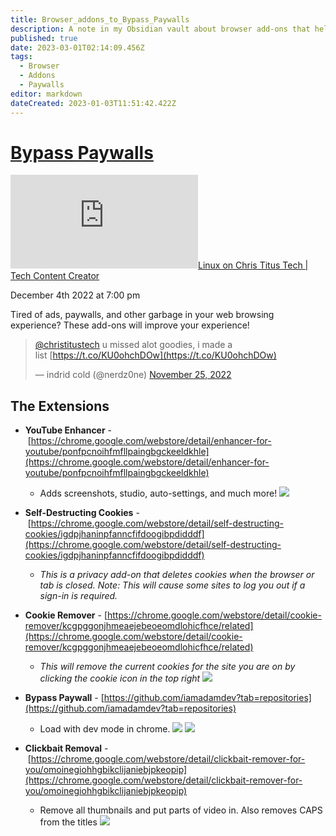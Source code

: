 ```yaml
---
title: Browser_addons_to_Bypass_Paywalls
description: A note in my Obsidian vault about browser add-ons that help users bypass paywalls and improve their web browsing experience by eliminating ads and other unwanted content. This note may include a list of recommended add-ons, their features, installation instructions, and usage tips.
published: true
date: 2023-03-01T02:14:09.456Z
tags:
  - Browser
  - Addons
  - Paywalls
editor: markdown
dateCreated: 2023-01-03T11:51:42.422Z
---
```


# [Bypass Paywalls](https://christitus.com/bypass-paywalls/ "See on original website")

[![✇](https://freshrss.commsnet.org/f.php?e35a1391)Linux on Chris Titus Tech | Tech Content Creator](https://freshrss.commsnet.org/i/?get=f_7 "Filter") 

December 4th 2022 at 7:00 pm

Tired of ads, paywalls, and other garbage in your web browsing experience? These add-ons will improve your experience!

> [@christitustech](https://twitter.com/christitustech?ref_src=twsrc%5Etfw) u missed alot goodies, i made a list [https://t.co/KU0ohchDOw](https://t.co/KU0ohchDOw)
> 
> — indrid cold (@nerdz0ne) [November 25, 2022](https://twitter.com/nerdz0ne/status/1596178362271207425?ref_src=twsrc%5Etfw)

## The Extensions

-   **YouTube Enhancer** - [https://chrome.google.com/webstore/detail/enhancer-for-youtube/ponfpcnoihfmfllpaingbgckeeldkhle](https://chrome.google.com/webstore/detail/enhancer-for-youtube/ponfpcnoihfmfllpaingbgckeeldkhle)
    
    -   Adds screenshots, studio, auto-settings, and much more! ![](https://christitus.com/images/2022/bypass-paywalls/youtube-enhancer.png)
-   **Self-Destructing Cookies** - [https://chrome.google.com/webstore/detail/self-destructing-cookies/igdpjhaninpfanncfifdoogibpdidddf](https://chrome.google.com/webstore/detail/self-destructing-cookies/igdpjhaninpfanncfifdoogibpdidddf)
    
    -   _This is a privacy add-on that deletes cookies when the browser or tab is closed. Note: This will cause some sites to log you out if a sign-in is required._
-   **Cookie Remover** - [https://chrome.google.com/webstore/detail/cookie-remover/kcgpggonjhmeaejebeoeomdlohicfhce/related](https://chrome.google.com/webstore/detail/cookie-remover/kcgpggonjhmeaejebeoeomdlohicfhce/related)
    
    -   _This will remove the current cookies for the site you are on by clicking the cookie icon in the top right_ ![](https://christitus.com/images/2022/bypass-paywalls/cookie-remover.png)
-   **Bypass Paywall** - [https://github.com/iamadamdev?tab=repositories](https://github.com/iamadamdev?tab=repositories)
    
    -   Load with dev mode in chrome. ![](https://christitus.com/images/2022/bypass-paywalls/dev-mode-load.png) ![](https://christitus.com/images/2022/bypass-paywalls/bypass-paywalls.png)
-   **Clickbait Removal** - [https://chrome.google.com/webstore/detail/clickbait-remover-for-you/omoinegiohhgbikclijaniebjpkeopip](https://chrome.google.com/webstore/detail/clickbait-remover-for-you/omoinegiohhgbikclijaniebjpkeopip)
    
    -   Remove all thumbnails and put parts of video in. Also removes CAPS from the titles ![](https://christitus.com/images/2022/bypass-paywalls/clickbait-remover.png)